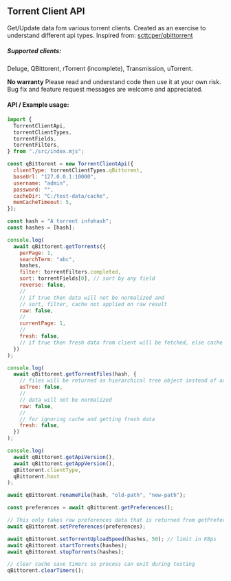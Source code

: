 ## Torrent Client API

Get/Update data fom various torrent clients.
Created as an exercise to understand different api types.
Inspired from: [scttcper/qbittorrent](https://github.com/scttcper/qbittorrent "scttcper/qbittorrent")

##### Supported clients:

Deluge, QBittorent, rTorrent (incomplete), Transmission, uTorrent.

**No warranty**
Please read and understand code then use it at your own risk.
Bug fix and feature request messages are welcome and appreciated.

#### API / Example usage:

```javascript
import {
  TorrentClientApi,
  torrentClientTypes,
  torrentFields,
  torrentFilters,
} from "./src/index.mjs";

const qBittorent = new TorrentClientApi({
  clientType: torrentClientTypes.qBittorent,
  baseUrl: "127.0.0.1:10000",
  username: "admin",
  password: "",
  cacheDir: "C:/test-data/cache",
  memCacheTimeout: 5,
});

const hash = "A torrent infohash";
const hashes = [hash];

console.log(
  await qBittorent.getTorrents({
    perPage: 1,
    searchTerm: "abc",
    hashes,
    filter: torrentFilters.completed,
    sort: torrentFields[0], // sort by any field
    reverse: false,
    //
    // if true then data will not be normalized and
    // sort, filter, cache not applied on raw result
    raw: false,
    //
    currentPage: 1,
    //
    fresh: false,
    // if true then fresh data from client will be fetched, else cache data will be returned
  })
);

console.log(
  await qBittorent.getTorrentFiles(hash, {
    // files will be returned as hierarchical tree object instead of array
    asTree: false,
    //
    // data will not be normalized
    raw: false,
    //
    // for ignoring cache and getting fresh data
    fresh: false,
  })
);

console.log(
  await qBittorent.getApiVersion(),
  await qBittorent.getAppVersion(),
  qBittorent.clientType,
  qBittorent.host
);

await qBittorent.renameFile(hash, "old-path", "new-path");

const preferences = await qBittorent.getPreferences();

// This only takes raw preferences data that is returned from getPreferences() method
await qBittorent.setPreferences(preferences);

await qBittorent.setTorrentUploadSpeed(hashes, 50); // limit in KBps
await qBittorent.startTorrents(hashes);
await qBittorent.stopTorrents(hashes);

// clear cache save timers so process can exit during testing
qBittorent.clearTimers();
```
